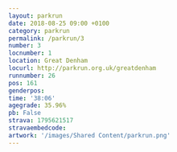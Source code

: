 ```yaml
---
layout: parkrun
date: 2018-08-25 09:00 +0100
category: parkrun
permalink: /parkrun/3
number: 3
locnumber: 1
location: Great Denham
locurl: http://parkrun.org.uk/greatdenham
runnumber: 26
pos: 161
genderpos: 
time: '38:06'
agegrade: 35.96%
pb: False
strava: 1795621517
stravaembedcode:
artwork: '/images/Shared Content/parkrun.png'
---
```

